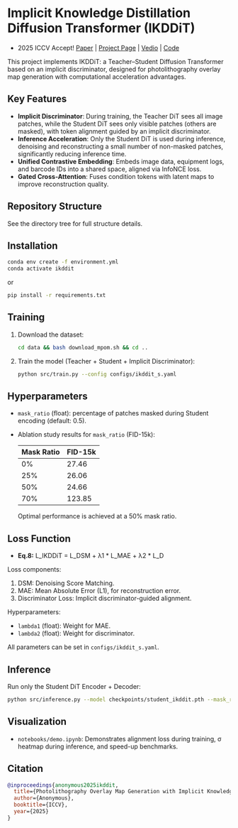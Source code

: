 
# Implicit Knowledge Distillation Diffusion Transformer (IKDDiT)
* 2025 ICCV Accept!
[Paper]() | [Project Page]() | [Vedio]() | [Code](https://github.com/Rossi-Laboratory/IKDDiT)

This project implements IKDDiT: a Teacher–Student Diffusion Transformer based on an implicit discriminator, designed for photolithography overlay map generation with computational acceleration advantages.

## Key Features
- **Implicit Discriminator**: During training, the Teacher DiT sees all image patches, while the Student DiT sees only visible patches (others are masked), with token alignment guided by an implicit discriminator.
- **Inference Acceleration**: Only the Student DiT is used during inference, denoising and reconstructing a small number of non-masked patches, significantly reducing inference time.
- **Unified Contrastive Embedding**: Embeds image data, equipment logs, and barcode IDs into a shared space, aligned via InfoNCE loss.
- **Gated Cross-Attention**: Fuses condition tokens with latent maps to improve reconstruction quality.

## Repository Structure
See the directory tree for full structure details.

## Installation
```bash
conda env create -f environment.yml
conda activate ikddit
```
or
```bash
pip install -r requirements.txt
```

## Training
1. Download the dataset:
   ```bash
   cd data && bash download_mpom.sh && cd ..
   ```
2. Train the model (Teacher + Student + Implicit Discriminator):
   ```bash
   python src/train.py --config configs/ikddit_s.yaml
   ```

## Hyperparameters
- `mask_ratio` (float): percentage of patches masked during Student encoding (default: 0.5).  
- Ablation study results for `mask_ratio` (FID-15k):

  | Mask Ratio | FID-15k |
  | ---------- | ------- |
  | 0%         | 27.46   |
  | 25%        | 26.06   |
  | 50%        | 24.66   |
  | 70%        | 123.85  |

  Optimal performance is achieved at a 50% mask ratio.

## Loss Function
- **Eq.8:** L_IKDDiT = L_DSM + λ1 * L_MAE + λ2 * L_D

Loss components:
1. DSM: Denoising Score Matching.
2. MAE: Mean Absolute Error (L1), for reconstruction error.
3. Discriminator Loss: Implicit discriminator-guided alignment.

Hyperparameters:
- `lambda1` (float): Weight for MAE.
- `lambda2` (float): Weight for discriminator.

All parameters can be set in `configs/ikddit_s.yaml`.

## Inference
Run only the Student DiT Encoder + Decoder:
```bash
python src/inference.py --model checkpoints/student_ikddit.pth --mask_ratio 0.5
```

## Visualization
- `notebooks/demo.ipynb`: Demonstrates alignment loss during training, σ heatmap during inference, and speed-up benchmarks.

## Citation
```bibtex
@inproceedings{anonymous2025ikddit,
  title={Photolithography Overlay Map Generation with Implicit Knowledge Distillation Diffusion Transformer},
  author={Anonymous},
  booktitle={ICCV},
  year={2025}
}
```
